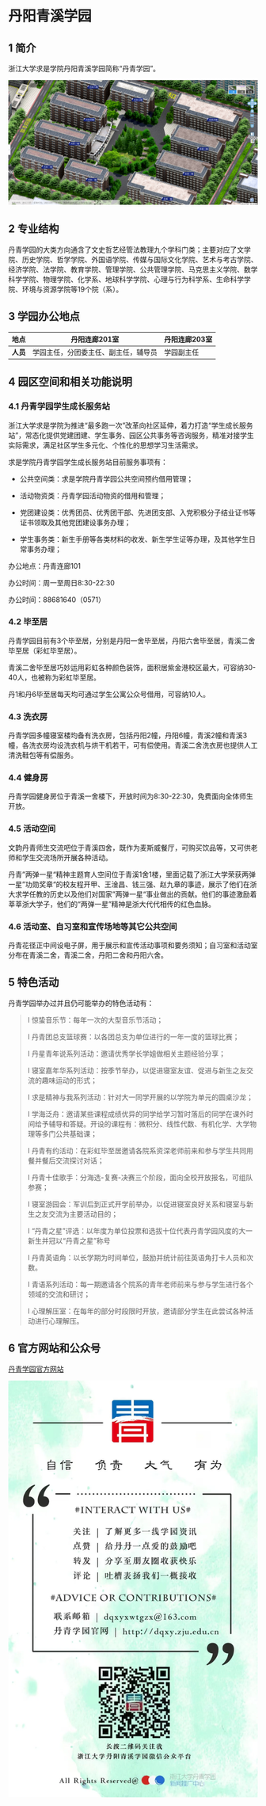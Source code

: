 # 丹阳青溪学园

## 1 简介

浙江大学求是学院丹阳青溪学园简称“丹青学园”。

![丹青](../assets/danqing/danqing.webp)

## 2 专业结构

丹青学园的大类方向通含了文史哲艺经管法教理九个学科门类；主要对应了文学院、历史学院、哲学学院、外国语学院、传媒与国际文化学院、艺术与考古学院、经济学院、法学院、教育学院、管理学院、公共管理学院、马克思主义学院、数学科学学院、物理学院、化学系、地球科学学院、心理与行为科学系、生命科学学院、环境与资源学院等19个院（系）。

## 3 学园办公地点

| 地点     | 丹阳连廊201室                        | 丹阳连廊203室 |
| -------- | ------------------------------------ | ------------- |
| **人员** | 学园主任，分团委主任、副主任，辅导员 | 学园副主任    |

## 4 园区空间和相关功能说明

### 4.1 丹青学园学生成长服务站

浙江大学求是学院为推进“最多跑一次”改革向社区延伸，着力打造“学生成长服务站”，常态化提供党建团建、学生事务、园区公共事务等咨询服务，精准对接学生实际需求，满足社区学生多元化、个性化的思想学习生活需求。

求是学院丹青学园学生成长服务站目前服务事项有：

- 公共空间类：求是学院丹青学园公共空间预约借用管理；

- 活动物资类：丹青学园活动物资的借用和管理；

- 党团建设类：优秀团员、优秀团干部、先进团支部、入党积极分子结业证书等证书领取及其他党团建设事务办理；

- 学生事务类：新生手册等各类材料的收发、新生学生证等办理，及其他学生日常事务办理；

办公地点：丹青连廊101

办公时间：周一至周日8:30-22:30

办公时间：88681640（0571）

### 4.2 毕至居

丹青学园目前有3个毕至居，分别是丹阳一舍毕至居，丹阳六舍毕至居，青溪二舍毕至居（彩虹毕至居）。

青溪二舍毕至居巧妙运用彩虹各种颜色装饰，面积居紫金港校区最大，可容纳30-40人，也被称为彩虹毕至居。

丹1和丹6毕至居每天均可通过学生公寓公众号借用，可容纳10人。

### 4.3 洗衣房

丹青学园多幢寝室楼均备有洗衣房，包括丹阳2幢，丹阳6幢，青溪2幢和青溪3幢，各洗衣房均设洗衣机与烘干机若干，可有偿使用。青溪二舍洗衣房也提供人工清洗鞋包等有偿服务。

### 4.4 健身房

丹青学园健身房位于青溪一舍楼下，开放时间为8:30-22:30，免费面向全体师生开放。

### 4.5 活动空间

文韵丹青师生交流吧位于青溪四舍，既作为麦斯威餐厅，可购买饮品等，又可供老师和学生交流场所开展各种活动。

丹青”两弹一星“精神主题育人空间位于青溪1舍1楼，里面记载了浙江大学荣获两弹一星”功勋奖章“的校友程开甲、王淦昌、钱三强、赵九章的事迹，展示了他们在浙大求学任教的历史以及他们对国家”两弹一星“事业做出的贡献。他们的事迹激励着莘莘浙大学子，他们的“两弹一星”精神是浙大代代相传的红色血脉。

### 4.6 活动室、自习室和宣传场地等其它公共空间

丹青花径正中间设电子屏，用于展示和宣传活动事项和要务须知；自习室和活动室分布在青溪二舍，青溪二舍，丹阳二舍和丹阳六舍。

## 5 特色活动

丹青学园举办过并且仍可能举办的特色活动有：

> l 惊蛰音乐节：每年一次的大型音乐节活动；
>
> l 丹青团总支篮球赛：以各团总支为单位进行的一年一度的篮球比赛；
>
> l 丹星青年说系列活动：邀请优秀学长学姐做相关主题经验分享；
>
> l 寝室嘉年华系列活动：按季节举办，以促进寝室友谊、促进与新生之友交流的趣味运动的形式；
>
> l 求是精神与我系列活动：针对大一同学开展的以学院为单元的圆桌沙龙；
>
> l 学海泛舟：邀请某些课程成绩优异的同学给学习暂时落后的同学在课外时间给予辅导和答疑。开设的课程有：微积分、线性代数、有机化学、大学物理等多门公共基础课；
>
> l 丹青有约活动：在彩虹毕至居邀请各院系资深老师前来和参与学生共同用餐并餐后交流探讨对话；
>
> l 丹青十佳歌手：分海选-复赛-决赛三个阶段，面向全校开放报名，可组队参赛；
>
> l 寝室游园会：军训后到正式开学前举办，以促进寝室良好关系和寝室与新生之友交流为主要活动目的；
>
> l “丹青之星”评选：以年度为单位投票和选拔十位代表丹青学园风度的大一新生并冠以“丹青之星”称号
>
> l 丹青英语角：以长学期为时间单位，鼓励并统计前往英语角打卡人员和次数。
>
> l 青语系列活动：每一期邀请各个院系的青年老师前来与参与学生进行各个领域的交流和研讨；
>
> l 心理解压室：在每年的部分时段限时开放，邀请部分学生在此尝试各种活动进行心理解压。
>

## 6 官方网站和公众号

[丹青学园官方网站](https://dqxy.zju.edu.cn)

![Wechat Account](../assets/danqing/danqing_qrcode.webp)
